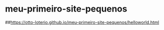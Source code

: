 # meu-primeiro-site-pequenos
##https://otto-loterio.github.io/meu-primeiro-site-pequenos/helloworld.html
